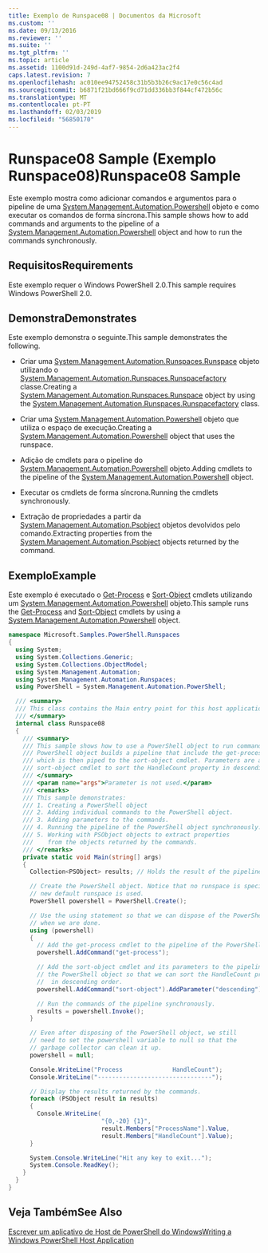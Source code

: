 ```yaml
---
title: Exemplo de Runspace08 | Documentos da Microsoft
ms.custom: ''
ms.date: 09/13/2016
ms.reviewer: ''
ms.suite: ''
ms.tgt_pltfrm: ''
ms.topic: article
ms.assetid: 1100d91d-249d-4af7-9854-2d6a423ac2f4
caps.latest.revision: 7
ms.openlocfilehash: ac010ee94752458c31b5b3b26c9ac17e0c56c4ad
ms.sourcegitcommit: b6871f21bd666f9cd71dd336bb3f844cf472b56c
ms.translationtype: MT
ms.contentlocale: pt-PT
ms.lasthandoff: 02/03/2019
ms.locfileid: "56850170"
---
```

# <a name="runspace08-sample"></a><span data-ttu-id="a7058-102">Runspace08 Sample (Exemplo Runspace08)</span><span class="sxs-lookup"><span data-stu-id="a7058-102">Runspace08 Sample</span></span>

<span data-ttu-id="a7058-103">Este exemplo mostra como adicionar comandos e argumentos para o pipeline de uma [System.Management.Automation.Powershell](/dotnet/api/system.management.automation.powershell) objeto e como executar os comandos de forma síncrona.</span><span class="sxs-lookup"><span data-stu-id="a7058-103">This sample shows how to add commands and arguments to the pipeline of a [System.Management.Automation.Powershell](/dotnet/api/system.management.automation.powershell) object and how to run the commands synchronously.</span></span>

## <a name="requirements"></a><span data-ttu-id="a7058-104">Requisitos</span><span class="sxs-lookup"><span data-stu-id="a7058-104">Requirements</span></span>

<span data-ttu-id="a7058-105">Este exemplo requer o Windows PowerShell 2.0.</span><span class="sxs-lookup"><span data-stu-id="a7058-105">This sample requires Windows PowerShell 2.0.</span></span>

## <a name="demonstrates"></a><span data-ttu-id="a7058-106">Demonstra</span><span class="sxs-lookup"><span data-stu-id="a7058-106">Demonstrates</span></span>

<span data-ttu-id="a7058-107">Este exemplo demonstra o seguinte.</span><span class="sxs-lookup"><span data-stu-id="a7058-107">This sample demonstrates the following.</span></span>

- <span data-ttu-id="a7058-108">Criar uma [System.Management.Automation.Runspaces.Runspace](/dotnet/api/System.Management.Automation.Runspaces.Runspace) objeto utilizando o [System.Management.Automation.Runspaces.Runspacefactory](/dotnet/api/System.Management.Automation.Runspaces.RunspaceFactory) classe.</span><span class="sxs-lookup"><span data-stu-id="a7058-108">Creating a [System.Management.Automation.Runspaces.Runspace](/dotnet/api/System.Management.Automation.Runspaces.Runspace) object by using the [System.Management.Automation.Runspaces.Runspacefactory](/dotnet/api/System.Management.Automation.Runspaces.RunspaceFactory) class.</span></span>

- <span data-ttu-id="a7058-109">Criar uma [System.Management.Automation.Powershell](/dotnet/api/system.management.automation.powershell) objeto que utiliza o espaço de execução.</span><span class="sxs-lookup"><span data-stu-id="a7058-109">Creating a [System.Management.Automation.Powershell](/dotnet/api/system.management.automation.powershell) object that uses the runspace.</span></span>

- <span data-ttu-id="a7058-110">Adição de cmdlets para o pipeline do [System.Management.Automation.Powershell](/dotnet/api/system.management.automation.powershell) objeto.</span><span class="sxs-lookup"><span data-stu-id="a7058-110">Adding cmdlets to the pipeline of the [System.Management.Automation.Powershell](/dotnet/api/system.management.automation.powershell) object.</span></span>

- <span data-ttu-id="a7058-111">Executar os cmdlets de forma síncrona.</span><span class="sxs-lookup"><span data-stu-id="a7058-111">Running the cmdlets synchronously.</span></span>

- <span data-ttu-id="a7058-112">Extração de propriedades a partir da [System.Management.Automation.Psobject](/dotnet/api/System.Management.Automation.PSObject) objetos devolvidos pelo comando.</span><span class="sxs-lookup"><span data-stu-id="a7058-112">Extracting properties from the [System.Management.Automation.Psobject](/dotnet/api/System.Management.Automation.PSObject) objects returned by the command.</span></span>

## <a name="example"></a><span data-ttu-id="a7058-113">Exemplo</span><span class="sxs-lookup"><span data-stu-id="a7058-113">Example</span></span>

<span data-ttu-id="a7058-114">Este exemplo é executado o [Get-Process](/powershell/module/Microsoft.PowerShell.Management/Get-Process) e [Sort-Object](/powershell/module/Microsoft.PowerShell.Utility/Sort-Object) cmdlets utilizando um [System.Management.Automation.Powershell](/dotnet/api/system.management.automation.powershell) objeto.</span><span class="sxs-lookup"><span data-stu-id="a7058-114">This sample runs the [Get-Process](/powershell/module/Microsoft.PowerShell.Management/Get-Process) and [Sort-Object](/powershell/module/Microsoft.PowerShell.Utility/Sort-Object) cmdlets by using a [System.Management.Automation.Powershell](/dotnet/api/system.management.automation.powershell) object.</span></span>

```csharp
namespace Microsoft.Samples.PowerShell.Runspaces
{
  using System;
  using System.Collections.Generic;
  using System.Collections.ObjectModel;
  using System.Management.Automation;
  using System.Management.Automation.Runspaces;
  using PowerShell = System.Management.Automation.PowerShell;

  /// <summary>
  /// This class contains the Main entry point for this host application.
  /// </summary>
  internal class Runspace08
  {
    /// <summary>
    /// This sample shows how to use a PowerShell object to run commands. The
    /// PowerShell object builds a pipeline that include the get-process cmdlet,
    /// which is then piped to the sort-object cmdlet. Parameters are added to the
    /// sort-object cmdlet to sort the HandleCount property in descending order.
    /// </summary>
    /// <param name="args">Parameter is not used.</param>
    /// <remarks>
    /// This sample demonstrates:
    /// 1. Creating a PowerShell object
    /// 2. Adding individual commands to the PowerShell object.
    /// 3. Adding parameters to the commands.
    /// 4. Running the pipeline of the PowerShell object synchronously.
    /// 5. Working with PSObject objects to extract properties
    ///    from the objects returned by the commands.
    /// </remarks>
    private static void Main(string[] args)
    {
      Collection<PSObject> results; // Holds the result of the pipeline execution.

      // Create the PowerShell object. Notice that no runspace is specified so a
      // new default runspace is used.
      PowerShell powershell = PowerShell.Create();

      // Use the using statement so that we can dispose of the PowerShell object
      // when we are done.
      using (powershell)
      {
        // Add the get-process cmdlet to the pipeline of the PowerShell object.
        powershell.AddCommand("get-process");

        // Add the sort-object cmdlet and its parameters to the pipeline of
        // the PowerShell object so that we can sort the HandleCount property
        //  in descending order.
        powershell.AddCommand("sort-object").AddParameter("descending").AddParameter("property", "handlecount");

        // Run the commands of the pipeline synchronously.
        results = powershell.Invoke();
      }

      // Even after disposing of the PowerShell object, we still
      // need to set the powershell variable to null so that the
      // garbage collector can clean it up.
      powershell = null;

      Console.WriteLine("Process              HandleCount");
      Console.WriteLine("--------------------------------");

      // Display the results returned by the commands.
      foreach (PSObject result in results)
      {
        Console.WriteLine(
                          "{0,-20} {1}",
                          result.Members["ProcessName"].Value,
                          result.Members["HandleCount"].Value);
      }

      System.Console.WriteLine("Hit any key to exit...");
      System.Console.ReadKey();
    }
  }
}
```

## <a name="see-also"></a><span data-ttu-id="a7058-115">Veja Também</span><span class="sxs-lookup"><span data-stu-id="a7058-115">See Also</span></span>

[<span data-ttu-id="a7058-116">Escrever um aplicativo de Host de PowerShell do Windows</span><span class="sxs-lookup"><span data-stu-id="a7058-116">Writing a Windows PowerShell Host Application</span></span>](./writing-a-windows-powershell-host-application.md)